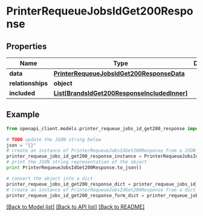 # PrinterRequeueJobsIdGet200Response


## Properties
Name | Type | Description | Notes
------------ | ------------- | ------------- | -------------
**data** | [**PrinterRequeueJobsIdGet200ResponseData**](PrinterRequeueJobsIdGet200ResponseData.md) |  | [optional] 
**relationships** | **object** |  | [optional] 
**included** | [**List[BrandsIdGet200ResponseIncludedInner]**](BrandsIdGet200ResponseIncludedInner.md) |  | [optional] 

## Example

```python
from openapi_client.models.printer_requeue_jobs_id_get200_response import PrinterRequeueJobsIdGet200Response

# TODO update the JSON string below
json = "{}"
# create an instance of PrinterRequeueJobsIdGet200Response from a JSON string
printer_requeue_jobs_id_get200_response_instance = PrinterRequeueJobsIdGet200Response.from_json(json)
# print the JSON string representation of the object
print PrinterRequeueJobsIdGet200Response.to_json()

# convert the object into a dict
printer_requeue_jobs_id_get200_response_dict = printer_requeue_jobs_id_get200_response_instance.to_dict()
# create an instance of PrinterRequeueJobsIdGet200Response from a dict
printer_requeue_jobs_id_get200_response_form_dict = printer_requeue_jobs_id_get200_response.from_dict(printer_requeue_jobs_id_get200_response_dict)
```
[[Back to Model list]](../README.md#documentation-for-models) [[Back to API list]](../README.md#documentation-for-api-endpoints) [[Back to README]](../README.md)


